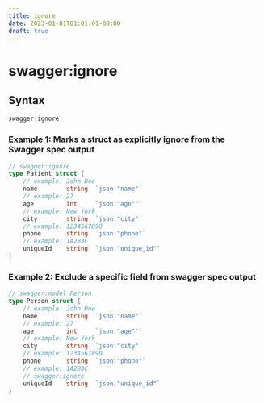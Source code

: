 ```yaml
---
title: ignore
date: 2023-01-01T01:01:01-08:00
draft: true
---
```

# swagger:ignore

## Syntax

```go
swagger:ignore
```

### Example 1: Marks a struct as explicitly ignore from the Swagger spec output

```go
// swagger:ignore
type Patient struct {
    // example: John Doe
    name        string  `json:"name"`
    // example: 27
    age         int     `json:"age""`
    // example: New York
    city        string  `json:"city"`
    // example: 1234567890
    phone       string  `json:"phone"`
    // example: 1A2B3C
    uniqueId    string  `json:"unique_id"`
}
```

### Example 2: Exclude a specific field from swagger spec output

```go
// swagger:model Person
type Person struct {
    // example: John Doe
    name        string  `json:"name"`
    // example: 27
    age         int     `json:"age""`
    // example: New York
    city        string  `json:"city"`
    // example: 1234567890
    phone       string  `json:"phone"`
    // example: 1A2B3C
    // swagger:ignore
    uniqueId    string  `json:"unique_id"`
}
```
